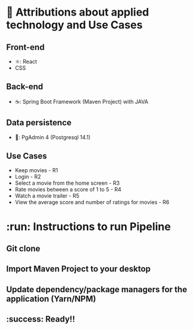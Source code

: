 # 🥇 Attributions about applied technology and Use Cases
## <b>Front-end</b>
<ul>
  <li> ⚛️: React</li>
  <li>CSS</li>
</ul>

## <b>Back-end</b>
<ul>
  <li> ☕: Spring Boot Framework (Maven Project) with JAVA</li>
</ul>

## Data persistence
<ul>
  <li> 🐘: PgAdmin 4 (Postgresql 14.1)</li>
</ul>

## Use Cases
<ul>
  <li>Keep movies - R1</li>
  <li>Login - R2</li>
  <li>Select a movie from the home screen - R3</li>
  <li>Rate movies between a score of 1 to 5 - R4</li>
  <li>Watch a movie trailer - R5</li>
  <li>View the average score and number of ratings for movies - R6</li>
</ul>

# :run: Instructions to run Pipeline

## Git clone

## Import Maven Project to your desktop

## Update dependency/package managers for the application (Yarn/NPM)

## :success: Ready!!